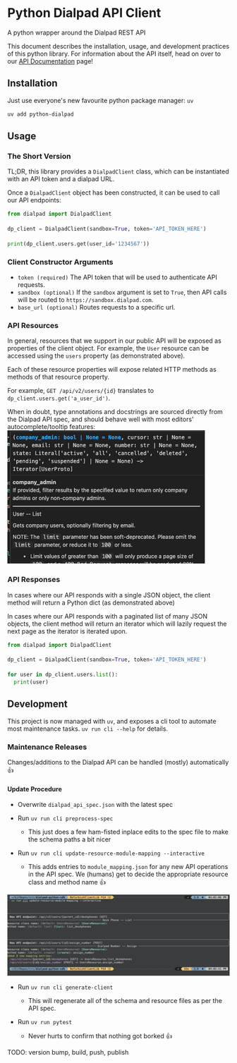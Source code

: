 # Python Dialpad API Client

A python wrapper around the Dialpad REST API

This document describes the installation, usage, and development practices of this python library.
For information about the API itself, head on over to our
[API Documentation](https://developers.dialpad.com/reference) page!


## Installation

Just use everyone's new favourite python package manager: `uv`

```bash
uv add python-dialpad
```

## Usage

### The Short Version

TL;DR, this library provides a `DialpadClient` class, which can be instantiated with an API token
and a dialpad URL.

Once a `DialpadClient` object has been constructed, it can be used to call our API endpoints:

```python
from dialpad import DialpadClient

dp_client = DialpadClient(sandbox=True, token='API_TOKEN_HERE')

print(dp_client.users.get(user_id='1234567'))
```

### Client Constructor Arguments

- `token (required)` The API token that will be used to authenticate API requests.
- `sandbox (optional)` If the `sandbox` argument is set to `True`, then API calls will be
  routed to `https://sandbox.dialpad.com`.
- `base_url (optional)` Routes requests to a specific url.


### API Resources

In general, resources that we support in our public API will be exposed as properties of the
client object. For example, the `User` resource can be accessed using the `users` property (as
demonstrated above).

Each of these resource properties will expose related HTTP methods as methods of that resource
property.

For example, `GET /api/v2/users/{id}` translates to `dp_client.users.get('a_user_id')`.

When in doubt, type annotations and docstrings are sourced directly from the Dialpad API spec, and
should behave well with most editors' autocomplete/tooltip features:
![user list method tooltip](./docs/images/tooltip_example.png)


### API Responses

In cases where our API responds with a single JSON object, the client method will return a Python
dict (as demonstrated above)

In cases where our API responds with a paginated list of many JSON objects, the client method will
return an iterator which will lazily request the next page as the iterator is iterated upon.

```python
from dialpad import DialpadClient

dp_client = DialpadClient(sandbox=True, token='API_TOKEN_HERE')

for user in dp_client.users.list():
  print(user)
```


## Development

This project is now managed with `uv`, and exposes a cli tool to automate most maintenance tasks.
`uv run cli --help` for details.


### Maintenance Releases

Changes/additions to the Dialpad API can be handled (mostly) automatically 👍

#### Update Procedure

- Overwrite `dialpad_api_spec.json` with the latest spec

- Run `uv run cli preprocess-spec`
  - This just does a few ham-fisted inplace edits to the spec file to make the schema paths a bit nicer

- Run `uv run cli update-resource-module-mapping --interactive`
  - This adds entries to `module_mapping.json` for any new API operations in the API spec.
    We (humans) get to decide the appropriate resource class and method name 👍

![resource module mapping](./docs/images/resource_module_mapping.png)

- Run `uv run cli generate-client`
  - This will regenerate all of the schema and resource files as per the API spec.

- Run `uv run pytest`
  - Never hurts to confirm that nothing got borked 👍

TODO: version bump, build, push, publish

